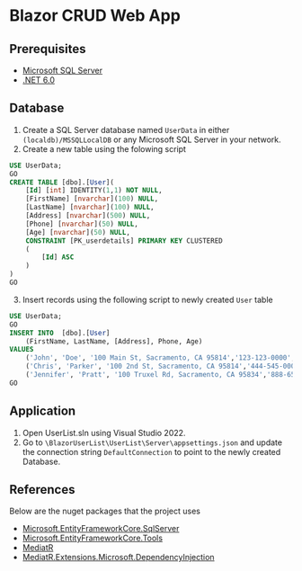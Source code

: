 # Blazor CRUD Web App

## Prerequisites
- [Microsoft SQL Server](https://docs.microsoft.com/en-us/sql/database-engine/configure-windows/sql-server-express-localdb?view=sql-server-ver16)
- [.NET 6.0](https://dotnet.microsoft.com/en-us/download/dotnet/6.0)


## Database
1. Create a SQL Server database named `UserData` in either `(localdb)/MSSQLLocalDB` or any Microsoft SQL Server in your network.
2. Create a new table using the folowing script
```sql
USE UserData;
GO
CREATE TABLE [dbo].[User](
    [Id] [int] IDENTITY(1,1) NOT NULL,
    [FirstName] [nvarchar](100) NULL,
	[LastName] [nvarchar](100) NULL,
    [Address] [nvarchar](500) NULL,
    [Phone] [nvarchar](50) NULL,
    [Age] [nvarchar](50) NULL,
    CONSTRAINT [PK_userdetails] PRIMARY KEY CLUSTERED
    (
        [Id] ASC
    )
)
GO
```
3. Insert records using the following script to newly created `User` table 
```sql
USE UserData;
GO
INSERT INTO  [dbo].[User]
	(FirstName, LastName, [Address], Phone, Age)
VALUES
	('John', 'Doe', '100 Main St, Sacramento, CA 95814','123-123-0000','35'),
	('Chris', 'Parker', '100 2nd St, Sacramento, CA 95814','444-545-0000','30'),
	('Jennifer', 'Pratt', '100 Truxel Rd, Sacramento, CA 95834','888-656-4874','25')
GO
```

## Application
1. Open UserList.sln using Visual Studio 2022.
2. Go to `\BlazorUserList\UserList\Server\appsettings.json` and update the connection string `DefaultConnection` to point to the newly created Database.

## References
Below are the nuget packages that the project uses
- [Microsoft.EntityFrameworkCore.SqlServer](https://www.nuget.org/packages/Microsoft.EntityFrameworkCore.SqlServer) 
- [Microsoft.EntityFrameworkCore.Tools](https://www.nuget.org/packages/Microsoft.EntityFrameworkCore.Tools) 
- [MediatR](https://www.nuget.org/packages/MediatR)
- [MediatR.Extensions.Microsoft.DependencyInjection](https://www.nuget.org/packages/MediatR.Extensions.Microsoft.DependencyInjection/)
